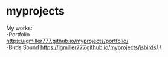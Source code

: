 # myprojects
My works:\
-Portfolio\
https://igmiller777.github.io/myprojects/portfolio/ \
-Birds Sound
https://igmiller777.github.io/myprojects/jsbirds/ \
